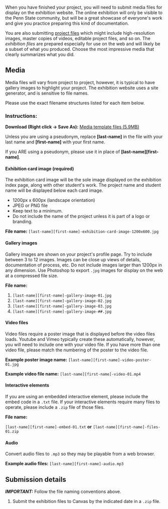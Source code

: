 When you have finished your project, you will need to submit media files for display on the exhibition website. The online exhibition will only be visible to the Penn State community, but will be a great showcase of everyone's work and give you practice preparing this kind of documentation.

You are also submitting [project files](/project-2-project-files.md) which might include high-resolution images, master copies of videos, editable project files, and so on. The *exhibition files* are prepared especially for use on the web and will likely be a subset of what you produced. Choose the most impressive media that clearly summarizes what you did. 

## Media

Media files will vary from project to project, however, it is typical to have gallery images to highlight your project. The exhibition website uses a site generator, and is sensitive to file names. 

Please use the exact filename structures listed for each item below.

### Instructions:

**Download (Right click → Save As):** [Media template files (5.9MB)](//assets/media-templates.zip)

Unless you are using a pseudonym, replace **[last-name]** in the file with your last name and **[first-name]** with your first name.

If you ARE using a pseudonym, please use it in place of **\[last-name\]\[first-name\]**.

#### Exhibition card image (required)

The exhibition card image will be the sole image displayed on the exhibition index page, along with other student's work. The project name and student name will be displayed below each card image.

* 1200px x 600px (landscape orientation)
* JPEG or PNG file
* Keep text to a minimum.
* Do not include the name of the project unless it is part of a logo or branding.

**File name:** `[last-name][first-name]-exhibition-card-image-1200x600.jpg`

#### Gallery images

Gallery images are shown on your project's profile page. Try to include between 3 to 12 images. Images can be close up views of details, documentation of process, etc. Do not include images larger than 1200px in any dimension. Use Photoshop to export `.jpg` images for display on the web at a compressed file size.

**File name:**

1. `[last-name][first-name]-gallery-image-01.jpg`
2. `[last-name][first-name]-gallery-image-02.jpg`
3. `[last-name][first-name]-gallery-image-03.jpg`
4. `[last-name][first-name]-gallery-image-##.jpg`


#### Video files

Video files require a poster image that is displayed before the video files loads. Youtube and Vimeo typically create these automatically, however, you will need to include one with your video file. If you have more than one video file, please match the numbering of the poster to the video file.

**Example poster image name:** `[last-name][first-name]-video-poster-01.jpg`

**Example video file name:** `[last-name][first-name]-video-01.mp4`

#### Interactive elements

If you are using an embedded interactive element, please include the embed code in a `.txt` file. If your interactive elements require many files to operate, please include a `.zip` file of those files.

**File name:**

`[last-name][first-name]-embed-01.txt` **or** `[last-name][first-name]-files-01.zip`

#### Audio

Convert audio files to `.mp3` so they may be playable from a web browser.

**Example audio files:** `[last-name][first-name]-audio.mp3`
  
## Submission details

***IMPORTANT:*** Follow the file naming conventions above.

1. Submit the exhibition files to Canvas by the indicated date in a `.zip` file.
